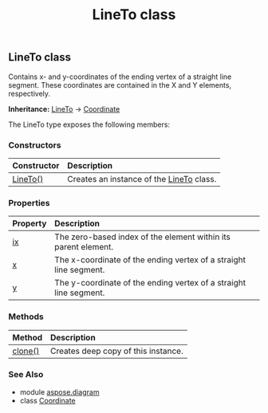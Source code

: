 ﻿---
title: LineTo class
second_title: Aspose.Diagram for Python via .NET API References
description: 
type: docs
weight: 1310
url: /python-net/aspose.diagram/lineto/
is_root: false
---

## LineTo class

Contains x- and y-coordinates of the ending vertex of a straight line segment. These coordinates are contained in the X and Y elements, respectively.



**Inheritance:** [LineTo](/diagram/python-net/aspose.diagram/lineto) → 
[Coordinate](/diagram/python-net/aspose.diagram/coordinate)



The LineTo type exposes the following members:

### Constructors
| Constructor | Description |
| :- | :- |
| [LineTo()](/diagram/python-net/aspose.diagram/lineto/__init__/#) | Creates an instance of the [LineTo](/diagram/python-net/aspose.diagram/lineto) class. |


### Properties
| Property | Description |
| :- | :- |
| [ix](/diagram/python-net/aspose.diagram/lineto/ix) | The zero-based index of the element within its parent element. |
| [x](/diagram/python-net/aspose.diagram/lineto/x) | The x-coordinate of the ending vertex of a straight line segment. |
| [y](/diagram/python-net/aspose.diagram/lineto/y) | The y-coordinate of the ending vertex of a straight line segment. |


### Methods
| Method | Description |
| :- | :- |
| [clone()](/diagram/python-net/aspose.diagram/lineto/clone/#) | Creates deep copy of this instance. |


### See Also

* module [aspose.diagram](../)
* class [Coordinate](/diagram/python-net/aspose.diagram/coordinate)
